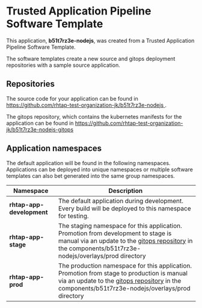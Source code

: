 # Trusted Application Pipeline Software Template

This application, **b51t7rz3e-nodejs**, was created from a Trusted Application Pipeline Software Template.

The software templates create a new source and gitops deployment repositories with a sample source application. 

## Repositories

The source code for your application can be found in [https://github.com/rhtap-test-organization-jk/b51t7rz3e-nodejs ](https://github.com/rhtap-test-organization-jk/b51t7rz3e-nodejs ).
 
The gitops repository, which contains the kubernetes manifests for the application can be found in 
[https://github.com/rhtap-test-organization-jk/b51t7rz3e-nodejs-gitops ](https://github.com/rhtap-test-organization-jk/b51t7rz3e-nodejs-gitops ) 

## Application namespaces 

The default application will be found in the following namespaces. Applications can be deployed into unique namespaces or multiple software templates can also bet generated into the same group namespaces.  

|  Namespace   |  Description   |  
| -------- | -------- |   
| **rhtap-app-development** | The default application during development. Every build will be deployed to this namespace for testing. | 
| **rhtap-app-stage** | The staging namespace for this application. Promotion from development to stage is manual via an update to the [gitops repository](https://github.com/rhtap-test-organization-jk/b51t7rz3e-nodejs-gitops ) in the components/b51t7rz3e-nodejs/overlays/prod directory |  
| **rhtap-app-prod** | The production namespace for this application. Promotion from stage to production is manual via an update to the [gitops repository](https://github.com/rhtap-test-organization-jk/b51t7rz3e-nodejs-gitops ) in the components/b51t7rz3e-nodejs/overlays/prod directory | 